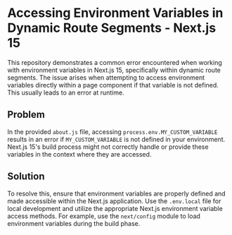 # Accessing Environment Variables in Dynamic Route Segments - Next.js 15

This repository demonstrates a common error encountered when working with environment variables in Next.js 15, specifically within dynamic route segments.  The issue arises when attempting to access environment variables directly within a page component if that variable is not defined. This usually leads to an error at runtime. 

## Problem

In the provided `about.js` file, accessing `process.env.MY_CUSTOM_VARIABLE` results in an error if `MY_CUSTOM_VARIABLE` is not defined in your environment. Next.js 15's build process might not correctly handle or provide these variables in the context where they are accessed.

## Solution

To resolve this, ensure that environment variables are properly defined and made accessible within the Next.js application.  Use the `.env.local` file for local development and utilize the appropriate Next.js environment variable access methods. For example, use the `next/config` module to load environment variables during the build phase.